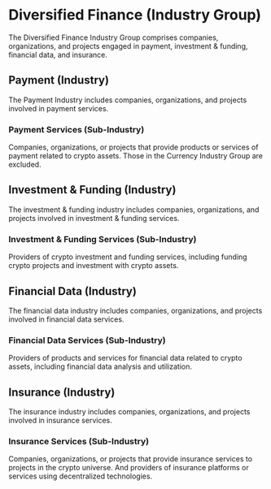 # Diversified Finance (Industry Group)

The Diversified Finance Industry Group comprises companies, organizations, and projects engaged in payment, investment & funding, financial data, and insurance.



## Payment (Industry)

The Payment Industry includes companies, organizations, and projects involved in payment services.

### Payment Services (Sub-Industry)

Companies, organizations, or projects that provide products or services of payment related to crypto assets. Those in the Currency Industry Group are excluded.





## Investment & Funding (Industry)

The investment & funding industry includes companies, organizations, and projects involved in investment & funding services.

### Investment & Funding Services (Sub-Industry)

Providers of crypto investment and funding services, including funding crypto projects and investment with crypto assets.





## Financial Data (Industry)

The financial data industry includes companies, organizations, and projects involved in financial data services.

### Financial Data Services (Sub-Industry)

Providers of products and services for financial data related to crypto assets, including financial data analysis and utilization.





## Insurance (Industry)

The insurance industry includes companies, organizations, and projects involved in insurance services.

### Insurance Services (Sub-Industry)

Companies, organizations, or projects that provide insurance services to projects in the crypto universe. And providers of insurance platforms or services using decentralized technologies.
